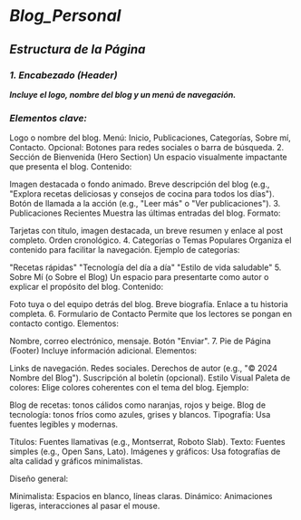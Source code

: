 # **_Blog_Personal_**

## **_Estructura de la Página_**

### **_1. Encabezado (Header)_**

**_Incluye el logo, nombre del blog y un menú de navegación._**

### _Elementos clave:_

Logo o nombre del blog.
Menú: Inicio, Publicaciones, Categorías, Sobre mí, Contacto.
Opcional: Botones para redes sociales o barra de búsqueda.
2. Sección de Bienvenida (Hero Section)
Un espacio visualmente impactante que presenta el blog.
Contenido:

Imagen destacada o fondo animado.
Breve descripción del blog (e.g., "Explora recetas deliciosas y consejos de cocina para todos los días").
Botón de llamada a la acción (e.g., "Leer más" o "Ver publicaciones").
3. Publicaciones Recientes
Muestra las últimas entradas del blog.
Formato:

Tarjetas con título, imagen destacada, un breve resumen y enlace al post completo.
Orden cronológico.
4. Categorías o Temas Populares
Organiza el contenido para facilitar la navegación.
Ejemplo de categorías:

"Recetas rápidas"
"Tecnología del día a día"
"Estilo de vida saludable"
5. Sobre Mí (o Sobre el Blog)
Un espacio para presentarte como autor o explicar el propósito del blog.
Contenido:

Foto tuya o del equipo detrás del blog.
Breve biografía.
Enlace a tu historia completa.
6. Formulario de Contacto
Permite que los lectores se pongan en contacto contigo.
Elementos:

Nombre, correo electrónico, mensaje.
Botón "Enviar".
7. Pie de Página (Footer)
Incluye información adicional.
Elementos:

Links de navegación.
Redes sociales.
Derechos de autor (e.g., "© 2024 Nombre del Blog").
Suscripción al boletín (opcional).
Estilo Visual
Paleta de colores:
Elige colores coherentes con el tema del blog.
Ejemplo:

Blog de recetas: tonos cálidos como naranjas, rojos y beige.
Blog de tecnología: tonos fríos como azules, grises y blancos.
Tipografía:
Usa fuentes legibles y modernas.

Títulos: Fuentes llamativas (e.g., Montserrat, Roboto Slab).
Texto: Fuentes simples (e.g., Open Sans, Lato).
Imágenes y gráficos:
Usa fotografías de alta calidad y gráficos minimalistas.

Diseño general:

Minimalista: Espacios en blanco, líneas claras.
Dinámico: Animaciones ligeras, interacciones al pasar el mouse.

